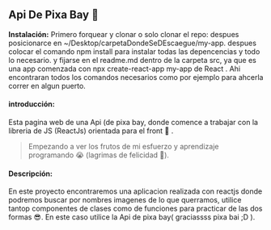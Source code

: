 ## Api De Pixa Bay 🍕

**Instalación:**
Primero forquear y clonar o solo clonar el repo:
despues posicionarce en ~/Desktop/carpetaDondeSeDEscaegue/my-app.
despues colocar el comando npm install para instalar todas las depencencias y todo lo necesario.
y fijarse en el readme.md dentro de la carpeta src, ya que es una app comenzada con npx create-react-app my-app de React . Ahi encontraran todos los comandos necesarios como por ejemplo para ahcerla correr en algun puerto.

#### introducción:
Esta pagina web de una Api (de pixa bay, donde comence a trabajar con la libreria de JS (ReactJs) orientada para el front  🤑 .

>Empezando a ver los frutos de mi esfuerzo y aprendizaje programando 😭
(lagrimas de felicidad 👀).

#### Descripción:
En este proyecto encontraremos una aplicacion realizada con reactjs donde podremos buscar por nombres imagenes de lo que querramos, utilice tantop componentes de clases como de funciones para practicar de las dos formas 😎.
En este caso utilice la Api de pixa bay( graciassss pixa bai ;D ).